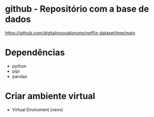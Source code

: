 # github - Repositório com a base de dados
https://github.com/digitalinnovationone/netflix-dataset/tree/main


# Dependências
- python
- pipi
- pandas

# Criar ambiente virtual
- Virtual Enviroment (venv)


